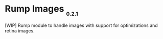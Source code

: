 # Rump Images <sub><small><sub>0.2.1</sub></small></sub>
[WIP] Rump module to handle images with support for optimizations and retina
images.
